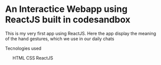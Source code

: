 # An Interactice Webapp using ReactJS built in codesandbox
This is my very first app using ReactJS. Here the app display the meaning of the hand gestures, which we use in our daily chats

Tecnologies used
    <ul>HTML
    CSS
    ReactJS
    </u1>


